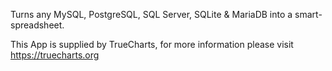 Turns any MySQL, PostgreSQL, SQL Server, SQLite & MariaDB into a smart-spreadsheet.

This App is supplied by TrueCharts, for more information please visit https://truecharts.org
